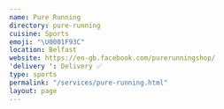 ```yaml
---
name: Pure Running
directory: pure-running
cuisine: Sports
emoji: "\U0001F93C"
location: Belfast
website: https://en-gb.facebook.com/purerunningshop/
'delivery ': Delivery ✅
type: sports
permalink: "/services/pure-running.html"
layout: page
---
```



